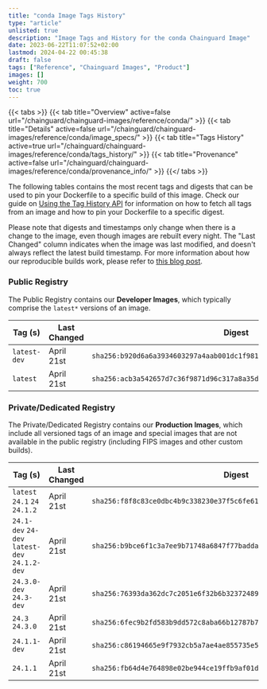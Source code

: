 ```yaml
---
title: "conda Image Tags History"
type: "article"
unlisted: true
description: "Image Tags and History for the conda Chainguard Image"
date: 2023-06-22T11:07:52+02:00
lastmod: 2024-04-22 00:45:38
draft: false
tags: ["Reference", "Chainguard Images", "Product"]
images: []
weight: 700
toc: true
---
```


{{< tabs >}}
{{< tab title="Overview" active=false url="/chainguard/chainguard-images/reference/conda/" >}}
{{< tab title="Details" active=false url="/chainguard/chainguard-images/reference/conda/image_specs/" >}}
{{< tab title="Tags History" active=true url="/chainguard/chainguard-images/reference/conda/tags_history/" >}}
{{< tab title="Provenance" active=false url="/chainguard/chainguard-images/reference/conda/provenance_info/" >}}
{{</ tabs >}}

The following tables contains the most recent tags and digests that can be used to pin your Dockerfile to a specific build of this image. Check our guide on [Using the Tag History API](/chainguard/chainguard-images/using-the-tag-history-api/) for information on how to fetch all tags from an image and how to pin your Dockerfile to a specific digest.

Please note that digests and timestamps only change when there is a change to the image, even though images are rebuilt every night. The "Last Changed" column indicates when the image was last modified, and doesn't always reflect the latest build timestamp. For more information about how our reproducible builds work, please refer to [this blog post](https://www.chainguard.dev/unchained/reproducing-chainguards-reproducible-image-builds).

### Public Registry
The Public Registry contains our **Developer Images**, which typically comprise the `latest*` versions of an image.

| Tag (s)       | Last Changed | Digest                                                                    |
|---------------|--------------|---------------------------------------------------------------------------|
|  `latest-dev` | April 21st   | `sha256:b920d6a6a3934603297a4aab001dc1f9814ff29fb810ae5265be1b8ef84de706` |
|  `latest`     | April 21st   | `sha256:acb3a542657d7c36f9871d96c317a8a35d2c03055008baeed7547c86a828704a` |


### Private/Dedicated Registry
The Private/Dedicated Registry contains our **Production Images**, which include all versioned tags of an image and special images that are not available in the public registry (including FIPS images and other custom builds).

| Tag (s)                                        | Last Changed | Digest                                                                    |
|------------------------------------------------|--------------|---------------------------------------------------------------------------|
|  `latest` `24.1` `24` `24.1.2`                 | April 21st   | `sha256:f8f8c83ce0dbc4b9c338230e37f5c6fe61391b7c99dcf18f2deace07ac4e7527` |
|  `24.1-dev` `24-dev` `latest-dev` `24.1.2-dev` | April 21st   | `sha256:b9bce6f1c3a7ee9b71748a6847f77baddad81e3d1dd4424dd2244ccbd0626758` |
|  `24.3.0-dev` `24.3-dev`                       | April 21st   | `sha256:76393da362dc7c2051e6f32b6b323724895c07e001ff0ab4e29764bb028c3c50` |
|  `24.3` `24.3.0`                               | April 21st   | `sha256:6fec9b2fd583b9dd572c8aba66b12787b7471788769a9578949b8faa5387db03` |
|  `24.1.1-dev`                                  | April 21st   | `sha256:c86194665e9f7932cb5a7ae4ae855735e5a684378110cd18ca0d93f3ad63fa31` |
|  `24.1.1`                                      | April 21st   | `sha256:fb64d4e764898e02be944ce19ffb9af01df598ff2d282e650b2bcd3fd7d6e6ce` |

